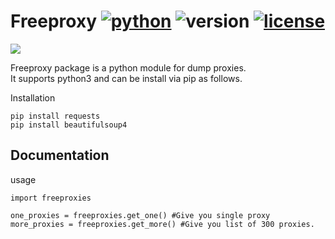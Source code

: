# Freeproxy [![python](https://img.shields.io/badge/Python-universal-white.svg?style=style=flat-square)](https://www.python.org/downloads/) ![version](https://img.shields.io/badge/Version-v1_(stable)-blue.svg?style=style=flat-square) [![license](https://img.shields.io/badge/License-GPL_3-orange.svg?style=style=flat-square)](https://github.com/UltimateHacke/XSStrike/blob/master/license.txt)

<img src='https://scontent.fpnq4-1.fna.fbcdn.net/v/t31.0-8/21686842_163544130892094_2353400058258299680_o.png?_nc_cat=109&_nc_ht=scontent.fpnq4-1.fna&oh=bff5c0609cc733e085c92f7d171101cc&oe=5D6D371D' />

Freeproxy package is a python module for dump proxies.</br>
It supports python3 and can be install via pip as follows.</br>

Installation
```
pip install requests 
pip install beautifulsoup4
```
## Documentation

usage

```
import freeproxies

one_proxies = freeproxies.get_one() #Give you single proxy
more_proxies = freeproxies.get_more() #Give you list of 300 proxies.
```



